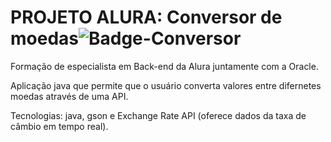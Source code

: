 # PROJETO ALURA: Conversor de moedas![Badge-Conversor](https://github.com/phdautro/alura_desafios/assets/128640024/130a7780-bb8d-4043-aa0b-caf9d722594c)

Formação de especialista em Back-end da Alura juntamente com a Oracle.

Aplicação java que permite que o usuário converta valores entre difernetes moedas através de uma API.

Tecnologias: java, gson e Exchange Rate API (oferece dados da taxa de câmbio em tempo real).
